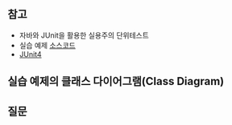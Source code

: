 ## 참고 
- 자바와 JUnit을 활용한 실용주의 단위테스트
- 실습 예제 [소스코드](https://github.com/gilbutITbook/006814)
- [JUnit4](https://junit.org/junit4/)

## 실습 예제의 클래스 다이어그램(Class Diagram)

## 질문
